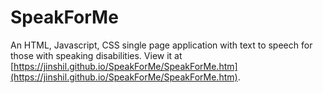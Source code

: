 # SpeakForMe
An HTML, Javascript, CSS single page application with text to speech for those with speaking disabilities.  View it at [https://jinshil.github.io/SpeakForMe/SpeakForMe.htm](https://jinshil.github.io/SpeakForMe/SpeakForMe.htm).
